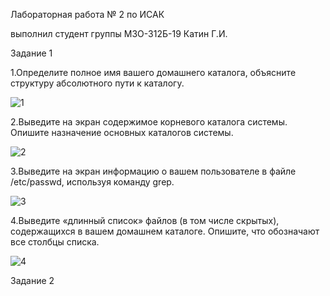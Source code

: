
Лабораторная работа № 2 по ИСАК

выполнил студент группы М3О-312Б-19 Катин Г.И.

Задание 1

1.Определите полное имя вашего домашнего каталога, объясните структуру абсолютного пути к каталогу.

![1](https://github.com/georgykatin/screenshots/blob/main/2%20%D0%BB%D0%B0%D0%B1%D0%B0%201%20%D1%84%D0%BE%D1%82%D0%BE.png)

2.Выведите на экран содержимое корневого каталога системы. Опишите назначение основных каталогов системы.

![2](https://github.com/georgykatin/screenshots/blob/main/2%20%D0%BB%D0%B0%D0%B1%D0%B0%202%20%D1%84%D0%BE%D1%82%D0%BE.png)

3.Выведите на экран информацию о вашем пользователе в файле /etc/passwd, используя команду grep.

![3](https://github.com/georgykatin/screenshots/blob/main/2%20%D0%BB%D0%B0%D0%B1%D0%B0%203%20%D1%84%D0%BE%D1%82%D0%BE.png)

4.Выведите «длинный список» файлов (в том числе скрытых), содержащихся в вашем домашнем каталоге. Опишите, что обозначают все столбцы списка.

![4](https://github.com/georgykatin/screenshots/blob/main/2%20%D0%BB%D0%B0%D0%B1%D0%B0%204%20%D1%84%D0%BE%D1%82%D0%BE.png)

Задание 2 


